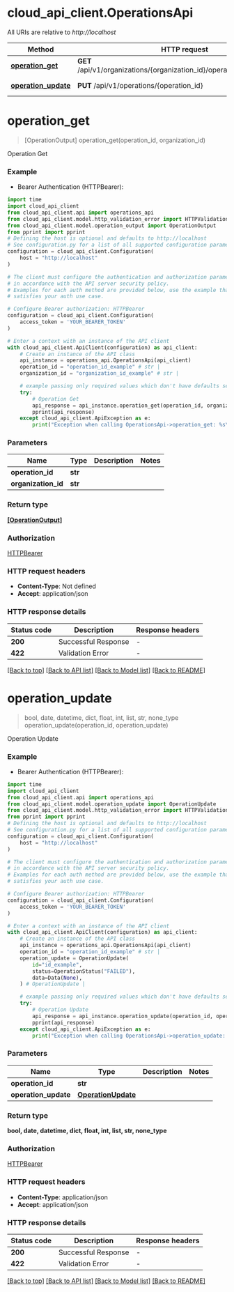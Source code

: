 # cloud_api_client.OperationsApi

All URIs are relative to *http://localhost*

Method | HTTP request | Description
------------- | ------------- | -------------
[**operation_get**](OperationsApi.md#operation_get) | **GET** /api/v1/organizations/{organization_id}/operations/{operation_id} | Operation Get
[**operation_update**](OperationsApi.md#operation_update) | **PUT** /api/v1/operations/{operation_id} | Operation Update


# **operation_get**
> [OperationOutput] operation_get(operation_id, organization_id)

Operation Get

### Example

* Bearer Authentication (HTTPBearer):

```python
import time
import cloud_api_client
from cloud_api_client.api import operations_api
from cloud_api_client.model.http_validation_error import HTTPValidationError
from cloud_api_client.model.operation_output import OperationOutput
from pprint import pprint
# Defining the host is optional and defaults to http://localhost
# See configuration.py for a list of all supported configuration parameters.
configuration = cloud_api_client.Configuration(
    host = "http://localhost"
)

# The client must configure the authentication and authorization parameters
# in accordance with the API server security policy.
# Examples for each auth method are provided below, use the example that
# satisfies your auth use case.

# Configure Bearer authorization: HTTPBearer
configuration = cloud_api_client.Configuration(
    access_token = 'YOUR_BEARER_TOKEN'
)

# Enter a context with an instance of the API client
with cloud_api_client.ApiClient(configuration) as api_client:
    # Create an instance of the API class
    api_instance = operations_api.OperationsApi(api_client)
    operation_id = "operation_id_example" # str | 
    organization_id = "organization_id_example" # str | 

    # example passing only required values which don't have defaults set
    try:
        # Operation Get
        api_response = api_instance.operation_get(operation_id, organization_id)
        pprint(api_response)
    except cloud_api_client.ApiException as e:
        print("Exception when calling OperationsApi->operation_get: %s\n" % e)
```


### Parameters

Name | Type | Description  | Notes
------------- | ------------- | ------------- | -------------
 **operation_id** | **str**|  |
 **organization_id** | **str**|  |

### Return type

[**[OperationOutput]**](OperationOutput.md)

### Authorization

[HTTPBearer](../README.md#HTTPBearer)

### HTTP request headers

 - **Content-Type**: Not defined
 - **Accept**: application/json


### HTTP response details

| Status code | Description | Response headers |
|-------------|-------------|------------------|
**200** | Successful Response |  -  |
**422** | Validation Error |  -  |

[[Back to top]](#) [[Back to API list]](../README.md#documentation-for-api-endpoints) [[Back to Model list]](../README.md#documentation-for-models) [[Back to README]](../README.md)

# **operation_update**
> bool, date, datetime, dict, float, int, list, str, none_type operation_update(operation_id, operation_update)

Operation Update

### Example

* Bearer Authentication (HTTPBearer):

```python
import time
import cloud_api_client
from cloud_api_client.api import operations_api
from cloud_api_client.model.operation_update import OperationUpdate
from cloud_api_client.model.http_validation_error import HTTPValidationError
from pprint import pprint
# Defining the host is optional and defaults to http://localhost
# See configuration.py for a list of all supported configuration parameters.
configuration = cloud_api_client.Configuration(
    host = "http://localhost"
)

# The client must configure the authentication and authorization parameters
# in accordance with the API server security policy.
# Examples for each auth method are provided below, use the example that
# satisfies your auth use case.

# Configure Bearer authorization: HTTPBearer
configuration = cloud_api_client.Configuration(
    access_token = 'YOUR_BEARER_TOKEN'
)

# Enter a context with an instance of the API client
with cloud_api_client.ApiClient(configuration) as api_client:
    # Create an instance of the API class
    api_instance = operations_api.OperationsApi(api_client)
    operation_id = "operation_id_example" # str | 
    operation_update = OperationUpdate(
        id="id_example",
        status=OperationStatus("FAILED"),
        data=Data(None),
    ) # OperationUpdate | 

    # example passing only required values which don't have defaults set
    try:
        # Operation Update
        api_response = api_instance.operation_update(operation_id, operation_update)
        pprint(api_response)
    except cloud_api_client.ApiException as e:
        print("Exception when calling OperationsApi->operation_update: %s\n" % e)
```


### Parameters

Name | Type | Description  | Notes
------------- | ------------- | ------------- | -------------
 **operation_id** | **str**|  |
 **operation_update** | [**OperationUpdate**](OperationUpdate.md)|  |

### Return type

**bool, date, datetime, dict, float, int, list, str, none_type**

### Authorization

[HTTPBearer](../README.md#HTTPBearer)

### HTTP request headers

 - **Content-Type**: application/json
 - **Accept**: application/json


### HTTP response details

| Status code | Description | Response headers |
|-------------|-------------|------------------|
**200** | Successful Response |  -  |
**422** | Validation Error |  -  |

[[Back to top]](#) [[Back to API list]](../README.md#documentation-for-api-endpoints) [[Back to Model list]](../README.md#documentation-for-models) [[Back to README]](../README.md)

